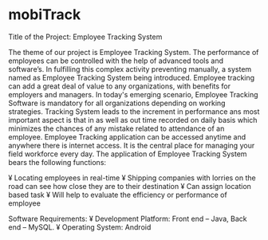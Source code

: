 # mobiTrack

Title of the Project: Employee Tracking System

The theme of our project is Employee Tracking System. The performance of employees can be controlled with the help of advanced tools and software’s. In fulfilling this complex activity preventing manually, a system named as Employee Tracking System being introduced.
Employee tracking can add a great deal of value to any organizations, with benefits for employers and managers. In today's emerging scenario, Employee Tracking Software is mandatory for all organizations depending on working strategies. Tracking System leads to the increment in performance ans most important aspect is that in as well as out time recorded on daily basis which minimizes the chances of any mistake related to attendance of an employee. Employee Tracking application can be accessed anytime and anywhere there is internet access. It is the central place for managing your field workforce every day.
The application of Employee Tracking System bears the following functions:
  
¥	Locating employees in real-time
¥	Shipping companies with lorries on the road can see how close they are to their destination
¥	Can assign location based task
¥	Will help to evaluate the efficiency or performance of employee

Software Requirements:
¥	Development Platform: Front end – Java, Back end – MySQL.
¥	Operating System: Android
